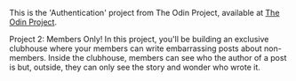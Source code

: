This is the 'Authentication' project from The Odin Project, available at [The Odin Project](https://www.theodinproject.com/courses/ruby-on-rails/lessons/authentication).

Project 2: Members Only!
In this project, you'll be building an exclusive clubhouse where your members can write embarrassing posts about non-members. Inside the clubhouse, members can see who the author of a post is but, outside, they can only see the story and wonder who wrote it.